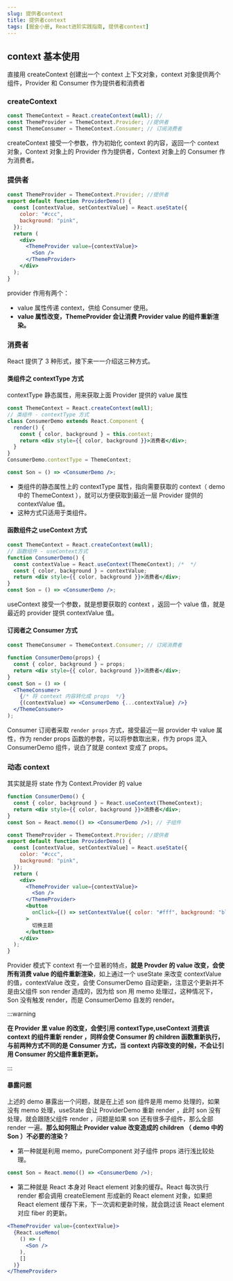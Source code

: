 ```yaml
---
slug: 提供者context
title: 提供者context
tags: [掘金小册, React进阶实践指南, 提供者context]
---
```


## context 基本使用

直接用 createContext 创建出一个 context 上下文对象，context 对象提供两个组件，Provider 和 Consumer 作为提供者和消费者

### createContext

```js
const ThemeContext = React.createContext(null); //
const ThemeProvider = ThemeContext.Provider; //提供者
const ThemeConsumer = ThemeContext.Consumer; // 订阅消费者
```

createContext 接受一个参数，作为初始化 context 的内容，返回一个 context 对象，Context 对象上的 Provider 作为提供者，Context 对象上的 Consumer 作为消费者。

### 提供者

```jsx
const ThemeProvider = ThemeContext.Provider; //提供者
export default function ProviderDemo() {
  const [contextValue, setContextValue] = React.useState({
    color: "#ccc",
    background: "pink",
  });
  return (
    <div>
      <ThemeProvider value={contextValue}>
        <Son />
      </ThemeProvider>
    </div>
  );
}
```

provider 作用有两个：

- value 属性传递 context，供给 Consumer 使用。
- **value 属性改变，ThemeProvider 会让消费 Provider value 的组件重新渲染。**

### 消费者

React 提供了 3 种形式，接下来一一介绍这三种方式。

#### 类组件之 contextType 方式

contextType 静态属性，用来获取上面 Provider 提供的 value 属性

```jsx
const ThemeContext = React.createContext(null);
// 类组件 - contextType 方式
class ConsumerDemo extends React.Component {
  render() {
    const { color, background } = this.context;
    return <div style={{ color, background }}>消费者</div>;
  }
}
ConsumerDemo.contextType = ThemeContext;

const Son = () => <ConsumerDemo />;
```

- 类组件的静态属性上的 contextType 属性，指向需要获取的 context（ demo 中的 ThemeContext ），就可以方便获取到最近一层 Provider 提供的 contextValue 值。
- 这种方式只适用于类组件。

#### 函数组件之 useContext 方式

```jsx
const ThemeContext = React.createContext(null);
// 函数组件 - useContext方式
function ConsumerDemo() {
  const contextValue = React.useContext(ThemeContext); /*  */
  const { color, background } = contextValue;
  return <div style={{ color, background }}>消费者</div>;
}
const Son = () => <ConsumerDemo />;
```

useContext 接受一个参数，就是想要获取的 context ，返回一个 value 值，就是最近的 provider 提供 contextValue 值。

#### 订阅者之 Consumer 方式

```jsx
const ThemeConsumer = ThemeContext.Consumer; // 订阅消费者

function ConsumerDemo(props) {
  const { color, background } = props;
  return <div style={{ color, background }}>消费者</div>;
}
const Son = () => (
  <ThemeConsumer>
    {/* 将 context 内容转化成 props  */}
    {(contextValue) => <ConsumerDemo {...contextValue} />}
  </ThemeConsumer>
);
```

Consumer 订阅者采取 `render props` 方式，接受最近一层 provider 中 value 属性，作为 render props 函数的参数，可以将参数取出来，作为 props 混入 ConsumerDemo 组件，说白了就是 context 变成了 props。

### 动态 context

其实就是将 state 作为 Context.Provider 的 value

```jsx
function ConsumerDemo() {
  const { color, background } = React.useContext(ThemeContext);
  return <div style={{ color, background }}>消费者</div>;
}
const Son = React.memo(() => <ConsumerDemo />); // 子组件

const ThemeProvider = ThemeContext.Provider; //提供者
export default function ProviderDemo() {
  const [contextValue, setContextValue] = React.useState({
    color: "#ccc",
    background: "pink",
  });
  return (
    <div>
      <ThemeProvider value={contextValue}>
        <Son />
      </ThemeProvider>
      <button
        onClick={() => setContextValue({ color: "#fff", background: "blue" })}
      >
        切换主题
      </button>
    </div>
  );
}
```

Provider 模式下 context 有一个显著的特点，**就是 Provder 的 value 改变，会使所有消费 value 的组件重新渲染**，如上通过一个 useState 来改变 contextValue 的值，contextValue 改变，会使 ConsumerDemo 自动更新，注意这个更新并不是由父组件 son render 造成的，因为给 son 用 memo 处理过，这种情况下，Son 没有触发 render，而是 ConsumerDemo 自发的 render。

:::warning

**在 Provider 里 value 的改变，会使引用 contextType,useContext 消费该 context 的组件重新 render ，同样会使 Consumer 的 children 函数重新执行，与前两种方式不同的是 Consumer 方式，当 context 内容改变的时候，不会让引用 Consumer 的父组件重新更新。**

:::

#### 暴露问题

上述的 demo 暴露出一个问题，就是在上述 son 组件是用 memo 处理的，如果没有 memo 处理，useState 会让 ProviderDemo 重新 render ，此时 son 没有处理，就会跟随父组件 render ，问题是如果 son 还有很多子组件，那么全部 render 一遍。**那么如何阻止 Provider value 改变造成的 children （ demo 中的 Son ）不必要的渲染？**

- 第一种就是利用 memo，pureComponent 对子组件 props 进行浅比较处理。

```jsx
const Son = React.memo(() => <ConsumerDemo />);
```

- 第二种就是 React 本身对 React element 对象的缓存。React 每次执行 render 都会调用 createElement 形成新的 React element 对象，如果把 React element 缓存下来，下一次调和更新时候，就会跳过该 React element 对应 fiber 的更新。

```jsx
<ThemeProvider value={contextValue}>
  {React.useMemo(
    () => (
      <Son />
    ),
    []
  )}
</ThemeProvider>
```
